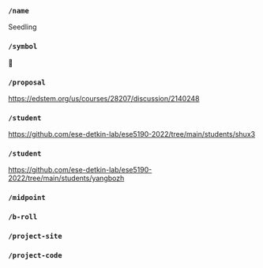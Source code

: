 ### `/name`
Seedling
### `/symbol`
🌱
### `/proposal`
https://edstem.org/us/courses/28207/discussion/2140248
### `/student`
https://github.com/ese-detkin-lab/ese5190-2022/tree/main/students/shux3
### `/student`
https://github.com/ese-detkin-lab/ese5190-2022/tree/main/students/yangbozh
### `/midpoint`
### `/b-roll`
### `/project-site`
### `/project-code`
